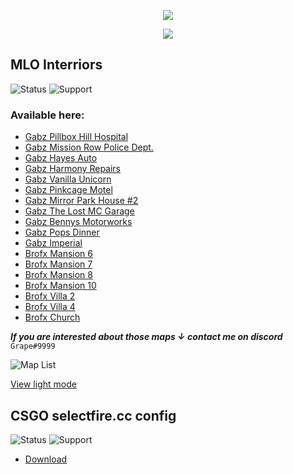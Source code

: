 <p align="center">  
<img src="https://i.pinimg.com/originals/e7/dd/6a/e7dd6a476f5dfcf0e45d0d3b9c325fd3.gif">
</p>
<p align="center">
<p align="center">
</p>
<p align="center">  
<img src="https://komarev.com/ghpvc/?username=grapefx&color=blue">

</p>

## MLO Interriors
![Status](https://img.shields.io/badge/status-updating-yellow) ![Support](https://img.shields.io/badge/issues-closed-critical)
### Available here:
- [Gabz Pillbox Hill Hospital](https://www.mediafire.com/file/ujyn9ts60r3wtb2/Pillbox_hospital_files_gabz_with_parking.rar/file)
- [Gabz Mission Row Police Dept.](http://www.mediafire.com/file/c5ko9gxar4ldmkr/gabz_mrpd_fivem_update_extra_world.7z/file)
- [Gabz Hayes Auto](https://www.mediafire.com/file/vwivl1c3rbbuqra/HayesAuto-Fly_Leaks.rar/file)
- [Gabz Harmony Repairs](https://www.mediafire.com/file/ib8c0wbn82rzywo/gabz_harmony-Fly+Leaks.zip/file)
- [Gabz Vanilla Unicorn](http://www.mediafire.com/file/1xsv89o1gpfplmq/gabz+vanilla+unicorn-Fly+Leaks.zip/file)
- [Gabz Pinkcage Motel](https://www.mediafire.com/file/s59773k7cbtjfdc/gabz_pinkcage_Motel-Fly+Leaks.rar/file)
- [Gabz Mirror Park House #2](https://www.mediafire.com/file/647a3wo3emnc3a1/GABZ-MirrorParkHouse2-Fly_Leaks.rar/file)
- [Gabz The Lost MC Garage](https://www.mediafire.com/file/wcrz8221nvog530/GABZ_LostMC-Fly_Leaks.rar/file)
- [Gabz Bennys Motorworks](https://www.mediafire.com/file/zmvcgrtkuevqi25/GabzBennys-Fly_Leaks.rar/file)
- [Gabz Pops Dinner](http://www.mediafire.com/file/bplebzh9xm515bo/GABZ+popsdiner-Fly+Leaks.rar/file)
- [Gabz Imperial](http://www.mediafire.com/file/0h8e61t6j06wzby/gabz_imp_garage_%25282%2529.rar/file)
- [Brofx Mansion 6](https://www.mediafire.com/file/tqc78dphhi6iyfr/brofx_mansion_06.zip/file)
- [Brofx Mansion 7](https://www.mediafire.com/file/nxgiy54a494acnr/brofx_mansion_07.zip/file)
- [Brofx Mansion 8](https://www.mediafire.com/file/qc4kok3hs6m6c7m/brofx_mansion08.zip/file)
- [Brofx Mansion 10](https://www.mediafire.com/file/ew0jfteoo53eoba/brofx_mansion_10.zip/file)
- [Brofx Villa 2](https://www.mediafire.com/file/vo4d4qs0a3ooszv/brofx_villa02.zip/file)
- [Brofx Villa 4](https://www.mediafire.com/file/c79tpuyxdiu0ppj/brofx_villa_04.zip/file)
- [Brofx Church](https://www.mediafire.com/file/hll6z7l4s5tm67z/brofx_church.zip/file)


_**If you are interested about those maps ↓ contact me on discord**_ `Grape#9999`
<link href="style.css" rel="stylesheet">
<img src="https://i.postimg.cc/HLjwJcnZ/map-list.png" alt="Map List" class="img">

[View light mode](https://i.postimg.cc/C1nhWJ2C/map-list.png)

## CSGO selectfire.cc config
![Status](https://img.shields.io/badge/status-release-green) ![Support](https://img.shields.io/badge/issues-closed-critical)
- [Download](https://www.mediafire.com/file/5jio7r5jzy9aj9z/jebsystem_config/file)
